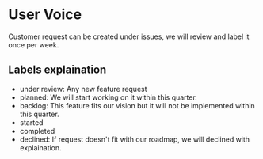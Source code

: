 # User Voice

Customer request can be created under issues, we will review and label it once per week.

## Labels explaination

* under review: Any new feature request
* planned: We will start working on it within this quarter.
* backlog: This feature fits our vision but it will not be implemented within this quarter.
* started
* completed
* declined: If request doesn't fit with our roadmap, we will declined with explaination.
